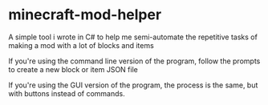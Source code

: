 # minecraft-mod-helper
A simple tool i wrote in C# to help me semi-automate the repetitive tasks of making a mod with a lot of blocks and items

If you're using the command line version of the program, follow the prompts to create a new block or item JSON file

If you're using the GUI version of the program, the process is the same, but with buttons instead of commands.
